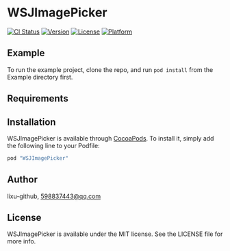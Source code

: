 # WSJImagePicker

[![CI Status](http://img.shields.io/travis/lixu-github/WSJImagePicker.svg?style=flat)](https://travis-ci.org/lixu-github/WSJImagePicker)
[![Version](https://img.shields.io/cocoapods/v/WSJImagePicker.svg?style=flat)](http://cocoapods.org/pods/WSJImagePicker)
[![License](https://img.shields.io/cocoapods/l/WSJImagePicker.svg?style=flat)](http://cocoapods.org/pods/WSJImagePicker)
[![Platform](https://img.shields.io/cocoapods/p/WSJImagePicker.svg?style=flat)](http://cocoapods.org/pods/WSJImagePicker)

## Example

To run the example project, clone the repo, and run `pod install` from the Example directory first.

## Requirements

## Installation

WSJImagePicker is available through [CocoaPods](http://cocoapods.org). To install
it, simply add the following line to your Podfile:

```ruby
pod "WSJImagePicker"
```

## Author

lixu-github, 598837443@qq.com

## License

WSJImagePicker is available under the MIT license. See the LICENSE file for more info.
